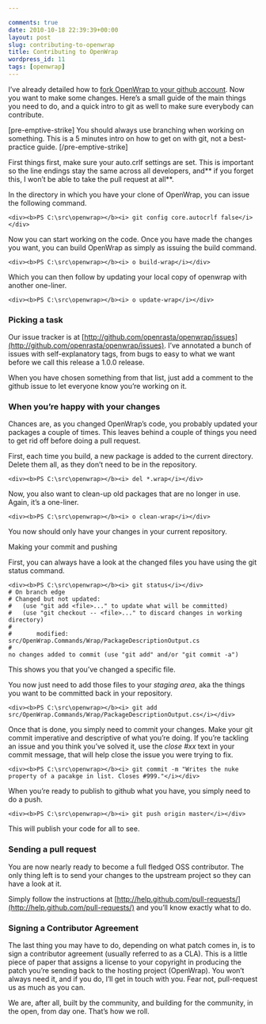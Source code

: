 ```yaml
---

comments: true
date: 2010-10-18 22:39:39+00:00
layout: post
slug: contributing-to-openwrap
title: Contributing to OpenWrap
wordpress_id: 11
tags: [openwrap]
---
```


I’ve already detailed how to [fork OpenWrap to your github account](http://codebetter.com/blogs/sebastien_lambla/archive/2010/10/17/installing-openwrap-from-the-sources.aspx). Now you want to make some changes. Here’s a small guide of the main things you need to do, and a quick intro to git as well to make sure everybody can contribute.



[pre-emptive-strike] You should always use branching when working on something. This is a 5 minutes intro on how to get on with git, not a best-practice guide. [/pre-emptive-strike]



First things first, make sure your auto.crlf settings are set. This is important so the line endings stay the same across all developers, and** if you forget this, I won’t be able to take the pull request at all**.



In the directory in which you have your clone of OpenWrap, you can issue the following command.



    <div><b>PS C:\src\openwrap></b><i> git config core.autocrlf false</i></div>





Now you can start working on the code. Once you have made the changes you want, you can build OpenWrap as simply as issuing the build command.





    <div><b>PS C:\src\openwrap></b><i> o build-wrap</i></div>





Which you can then follow by updating your local copy of openwrap with another one-liner.





    <div><b>PS C:\src\openwrap></b><i> o update-wrap</i></div>





### Picking a task





Our issue tracker is at [http://github.com/openrasta/openwrap/issues](http://github.com/openrasta/openwrap/issues). I’ve annotated a bunch of issues with self-explanatory tags, from bugs to easy to what we want before we call this release a 1.0.0 release.





When you have chosen something from that list, just add a comment to the github issue to let everyone know you’re working on it.





### When you’re happy with your changes





Chances are, as you changed OpenWrap’s code, you probably updated your packages a couple of times. This leaves behind a couple of things you need to get rid off before doing a pull request.





First, each time you build, a new package is added to the current directory. Delete them all, as they don’t need to be in the repository.





    <div><b>PS C:\src\openwrap></b><i> del *.wrap</i></div>





Now, you also want to clean-up old packages that are no longer in use. Again, it’s a one-liner.





    <div><b>PS C:\src\openwrap></b><i> o clean-wrap</i></div>





You now should only have your changes in your current repository.





Making your commit and pushing





First, you can always have a look at the changed files you have using the git status command.





    <div><b>PS C:\src\openwrap></b><i> git status</i></div>
    # On branch edge
    # Changed but not updated:
    #   (use "git add <file>..." to update what will be committed)
    #   (use "git checkout -- <file>..." to discard changes in working directory)
    #
    #       modified:   src/OpenWrap.Commands/Wrap/PackageDescriptionOutput.cs
    #
    no changes added to commit (use "git add" and/or "git commit -a")





This shows you that you’ve changed a specific file.





You now just need to add those files to your _staging area_, aka the things you want to be committed back in your repository.





    <div><b>PS C:\src\openwrap></b><i> git add src/OpenWrap.Commands/Wrap/PackageDescriptionOutput.cs</i></div>





Once that is done, you simply need to commit your changes. Make your git commit imperative and descriptive of what you’re doing. If you’re tackling an issue and you think you’ve solved it, use the _close #xx_ text in your commit message, that will help close the issue you were trying to fix.





    <div><b>PS C:\src\openwrap></b><i> git commit -m "Writes the nuke property of a pacakge in list. Closes #999."</i></div>





When you’re ready to publish to github what you have, you simply need to do a push.





    <div><b>PS C:\src\openwrap></b><i> git push origin master</i></div>





This will publish your code for all to see.





### Sending a pull request





You are now nearly ready to become a full fledged OSS contributor. The only thing left is to send your changes to the upstream project so they can have a look at it.





Simply follow the instructions at [http://help.github.com/pull-requests/](http://help.github.com/pull-requests/) and you’ll know exactly what to do.





### Signing a Contributor Agreement





The last thing you may have to do, depending on what patch comes in, is to sign a contributor agreement (usually referred to as a CLA). This is a little piece of paper that assigns a license to your copyright in producing the patch you’re sending back to the hosting project (OpenWrap). You won’t always need it, and if you do, I’ll get in touch with you. Fear not, pull-request us as much as you can.





We are, after all, built by the community, and building for the community, in the open, from day one. That’s how we roll.

